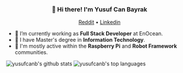 <h3 align="center">👋 Hi there! I'm Yusuf Can Bayrak</h3>
<p align="center">
  <a href="https://www.reddit.com/u/yusufcanbayrak">Reddit</a> •
  <a href="https://www.linkedin.com/in/yusufcanbayrak">Linkedin</a>
</p>

- 🌱 I’m currently working as **Full Stack Developer** at EnOcean.
- 🔭 I have Master's degree in **Information Technology**.
- 💬 I'm mostly active within the **Raspberry Pi** and **Robot Framework** communities.


![yusufcanb's github stats](https://github-readme-stats.vercel.app/api?username=yusufcanb&show_icons=true&hide_border=true)
![yusufcanb's top languages](https://github-readme-stats.vercel.app/api/top-langs/?username=yusufcanb&layout=compact&hide_border=true)
